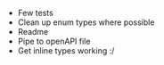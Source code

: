 - Few tests
- Clean up enum types where possible
- Readme
- Pipe to openAPI file
- Get inline types working :/ 